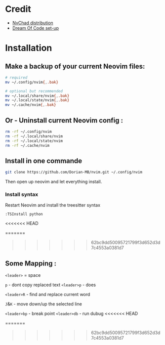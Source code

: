 # Credit 
- [ NvChad distribution ](https://github.com/NvChad/NvChad.git)
- [Dream Of Code set-up](https://github.com/dreamsofcode-io/neovim-python)


# Installation

## Make a backup of your current Neovim files:
```bash
# required
mv ~/.config/nvim{,.bak}

# optional but recommended
mv ~/.local/share/nvim{,.bak}
mv ~/.local/state/nvim{,.bak}
mv ~/.cache/nvim{,.bak}
```

## Or - Uninstall current Neovim config :
``` bash
rm -rf ~/.config/nvim
rm -rf ~/.local/share/nvim
rm -rf ~/.local/state/nvim
rm -rf ~/.cache/nvim
```

## Install in one commande
```bash
git clone https://github.com/Dorian-MB/nvim.git ~/.config/nvim
```

Then open up neovim and let everything install.

### Install syntax
Restart Neovim and install the treesitter syntax

```
:TSInstall python
```

<<<<<<< HEAD

=======
>>>>>>> 62bc9dd50095721799f3d652d3d7c4553a0381d7
## Some Mapping :

`<leader>` = space

`p` - dont copy replaced text
`<leader>p` - does

`<leader>R` - find and replace current word

`J`&`K` - move down/up the selected line

`<leader>bp` - break point
`<leader>db` - run dubug
<<<<<<< HEAD









=======
>>>>>>> 62bc9dd50095721799f3d652d3d7c4553a0381d7
